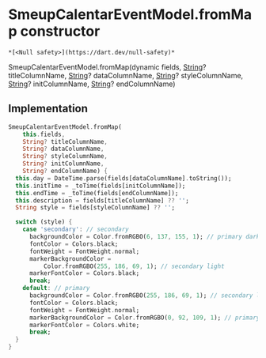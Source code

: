 


# SmeupCalentarEventModel.fromMap constructor




    *[<Null safety>](https://dart.dev/null-safety)*



SmeupCalentarEventModel.fromMap(dynamic fields, [String](https://api.flutter.dev/flutter/dart-core/String-class.html)? titleColumnName, [String](https://api.flutter.dev/flutter/dart-core/String-class.html)? dataColumnName, [String](https://api.flutter.dev/flutter/dart-core/String-class.html)? styleColumnName, [String](https://api.flutter.dev/flutter/dart-core/String-class.html)? initColumnName, [String](https://api.flutter.dev/flutter/dart-core/String-class.html)? endColumnName)





## Implementation

```dart
SmeupCalentarEventModel.fromMap(
    this.fields,
    String? titleColumnName,
    String? dataColumnName,
    String? styleColumnName,
    String? initColumnName,
    String? endColumnName) {
  this.day = DateTime.parse(fields[dataColumnName].toString());
  this.initTime = _toTime(fields[initColumnName]);
  this.endTime = _toTime(fields[endColumnName]);
  this.description = fields[titleColumnName] ?? '';
  String style = fields[styleColumnName] ?? '';

  switch (style) {
    case 'secondary': // secondary
      backgroundColor = Color.fromRGBO(6, 137, 155, 1); // primary dark
      fontColor = Colors.black;
      fontWeight = FontWeight.normal;
      markerBackgroundColor =
          Color.fromRGBO(255, 186, 69, 1); // secondary light
      markerFontColor = Colors.black;
      break;
    default: // primary
      backgroundColor = Color.fromRGBO(255, 186, 69, 1); // secondary light
      fontColor = Colors.black;
      fontWeight = FontWeight.normal;
      markerBackgroundColor = Color.fromRGBO(0, 92, 109, 1); // primary dark
      markerFontColor = Colors.white;
      break;
  }
}
```







